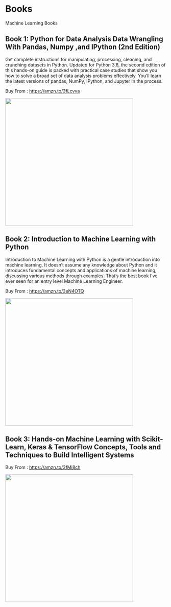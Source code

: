 # Books

Machine Learning Books

## Book 1: Python for Data Analysis Data Wrangling With Pandas, Numpy ,and IPython (2nd Edition)

Get complete instructions for manipulating, processing, cleaning, and crunching datasets in Python. Updated for Python 3.6, the second edition of this hands-on guide is packed with practical case studies that show you how to solve a broad set of data analysis problems effectively. You’ll learn the latest versions of pandas, NumPy, IPython, and Jupyter in the process.

Buy From : https://amzn.to/3fLcvva


<img align="center" src="https://image.ebooks.com/previews/095/095871/095871448/095871448.jpg" width=400>

## Book 2: Introduction to Machine Learning with Python

Introduction to Machine Learning with Python is a gentle introduction into machine learning. It doesn’t assume any knowledge about Python and it introduces fundamental concepts and applications of machine learning, discussing various methods through examples. That’s the best book I’ve ever seen for an entry level Machine Learning Engineer.

Buy From : https://amzn.to/3eN4OTQ

<img align="center" src="https://kbimages1-a.akamaihd.net/17f5a317-8bc1-41c2-a04a-e7137aeef4ca/1200/1200/False/introduction-to-machine-learning-with-python.jpg" width=400>

## Book 3: Hands-on Machine Learning with Scikit-Learn, Keras & TensorFlow Concepts, Tools and Techniques to Build Intelligent Systems

Buy From : https://amzn.to/3fMi8ch

<img align="center" src="https://images-na.ssl-images-amazon.com/images/I/81kv0vHJ0QL.jpg" width=400>
